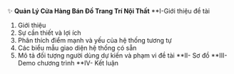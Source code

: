 :sparkles: **Quản Lý Cửa Hàng Bán Đồ Trang Trí Nội Thất**
**I-Giới thiệu đề tài
  1. Giới thiệu
  2. Sự cần thiết và lợi ích
  3. Phân thích điểm mạnh và yếu của hệ thống tương tự
  4. Các biểu mẫu giao diện hệ thống có sẵn
  5. Mô tả đối tượng người dùng dự kiến và phạm vi đề tài
**II- Sơ đồ
**III- Demo chương trình
**IV- Kết luận
